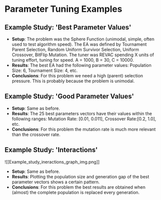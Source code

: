 # Parameter Tuning Examples

## Example Study: 'Best Parameter Values'
- **Setup**: The problem was the Sphere Function (unimodal, simple, often used to test algorithm speed). The EA was defined by Tournament Parent Selection, Random Uniform Survivor Selection, Uniform Crossover, BitFlip Mutation. The tuner was REVAC spending X units of tuning effort, tuning for speed. A = 1000, B = 30, C = 10000.
- **Results**: The best EA had the following parameter values: Population Size: 6, Tournament Size: 4, etc.
- **Conclusions**: For this problem we need a high (parent) selection pressure. This is probably because the problem is unimodal.

## Example Study: 'Good Parameter Values'
- **Setup**: Same as before.
- **Results**: The 25 best parameters vectors have their values within the following ranges: Mutation Rate: [0.01, 0.011], Crossover Rate:[0.2, 1.0], etc.
- **Conclusions**: For this problem the mutation rate is much more relevant than the crossover rate.

## Example Study: 'Interactions'
![[Example_study_ineractions_graph_img.png]]
- **Setup**: Same as before.
- **Results**: Plotting the population size and generation gap of the best parameter vectors shows a certain pattern.
- **Conclusions**: For this problem the best results are obtained when (almost) the complete population is replaced every generation.
